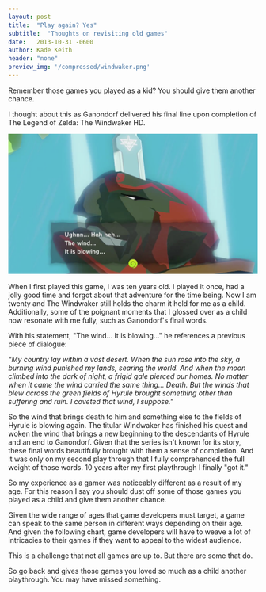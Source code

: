 ```yaml
---
layout: post
title:  "Play again? Yes"
subtitle:  "Thoughts on revisiting old games"
date:   2013-10-31 -0600
author: Kade Keith
header: "none"
preview_img: '/compressed/windwaker.png'
---
```


Remember those games you played as a kid? You should give them another chance.

I thought about this as Ganondorf delivered his final line upon completion of The Legend of Zelda: The Windwaker HD.

![Wind Waker Final Cutscene Screenshot](/compressed/windwaker.png)

When I first played this game, I was ten years old. I played it once, had a jolly good time and forgot about that adventure for the time being. Now I am twenty and The Windwaker still holds the charm it held for me as a child. Additionally, some of the poignant moments that I glossed over as a child now resonate with me fully, such as Ganondorf's final words.

With his statement, "The wind... It is blowing..." he references a previous piece of dialogue:

*"My country lay within a vast desert. When the sun rose into the sky, a burning wind punished my lands, searing the world. And when the moon climbed into the dark of night, a frigid gale pierced our homes. No matter when it came the wind carried the same thing... Death. But the winds that blew across the green fields of Hyrule brought something other than suffering and ruin. I coveted that wind, I suppose."*

So the wind that brings death to him and something else to the fields of Hyrule is blowing again. The titular Windwaker has finished his quest and woken the wind that brings a new beginning to the descendants of Hyrule and an end to Ganondorf. Given that the series isn't known for its story, these final words beautifully brought with them a sense of completion. And it was only on my second play through that I fully comprehended the full weight of those words. 10 years after my first playthrough I finally "got it."

So my experience as a gamer was noticeably different as a result of my age. For this reason I say you should dust off some of those games you played as a child and give them another chance.

Given the wide range of ages that game developers must target, a game can speak to the same person in different ways depending on their age. And given the following chart, game developers will have to weave a lot of intricacies to their games if they want to appeal to the widest audience.

This is a challenge that not all games are up to. But there are some that do.

So go back and gives those games you loved so much as a child another playthrough. You may have missed something.
